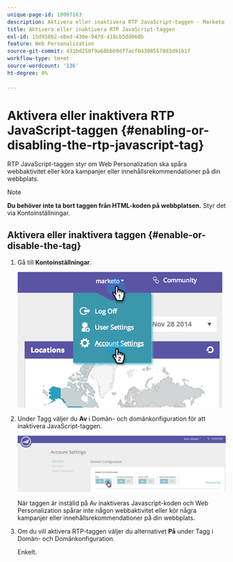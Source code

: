 ```yaml
---
unique-page-id: 10097163
description: Aktivera eller inaktivera RTP JavaScript-taggen - Marketo Docs - produktdokumentation
title: Aktivera eller inaktivera RTP JavaScript-taggen
exl-id: 15d958b2-e8ed-430e-947d-418cb5dd060b
feature: Web Personalization
source-git-commit: 431bd258f9a68bbb9df7acf043085578d3d91b1f
workflow-type: tm+mt
source-wordcount: '136'
ht-degree: 0%

---
```


# Aktivera eller inaktivera RTP JavaScript-taggen {#enabling-or-disabling-the-rtp-javascript-tag}

RTP JavaScript-taggen styr om Web Personalization ska spåra webbaktivitet eller köra kampanjer eller innehållsrekommendationer på din webbplats.

>[!NOTE]
>
>**Du behöver inte ta bort taggen från HTML-koden på webbplatsen.** Styr det via Kontoinställningar.

## Aktivera eller inaktivera taggen {#enable-or-disable-the-tag}

1. Gå till **Kontoinställningar**.

   ![](assets/image2014-12-1-23-3a3-3a12.png)

1. Under Tagg väljer du **Av** i Domän- och domänkonfiguration för att inaktivera JavaScript-taggen.

   ![](assets/account-settings-domain-tag.jpg)

   När taggen är inställd på Av inaktiveras Javascript-koden och Web Personalization spårar inte någon webbaktivitet eller kör några kampanjer eller innehållsrekommendationer på din webbplats.

1. Om du vill aktivera RTP-taggen väljer du alternativet **På** under Tagg i Domän- och Domänkonfiguration.

   Enkelt.
